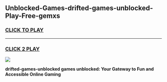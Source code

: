 
## Unblocked-Games-drifted-games-unblocked-Play-Free-gemxs
<h3>
<a href="https://premium76.site?title=drifted-games-unblocked&ref=10A">CLICK TO PLAY</a></h3>
<hr>

<h3>
<a href="https://premium76.site?title=drifted-games-unblocked&ref=10A">CLICK 2 PLAY</a>
  
</h3>

<a href="https://premium76.site?title=drifted-games-unblocked&ref=10A"><img src="https://clearcache.store/games.png"></a>


**drifted-games-unblocked games unblocked: Your Gateway to Fun and Accessible Online Gaming**
